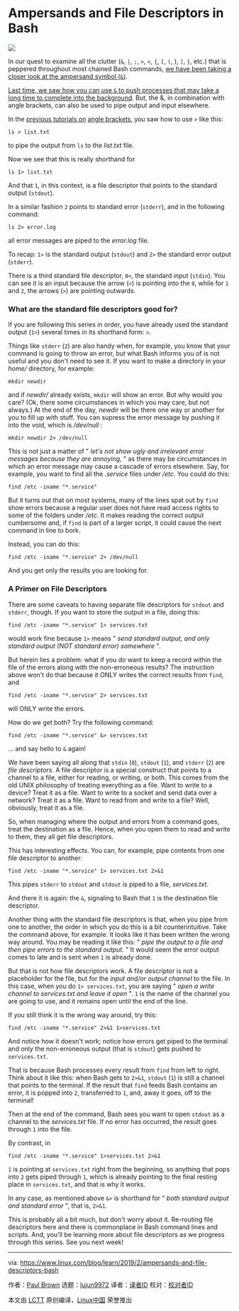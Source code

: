 [#]: collector: (lujun9972)
[#]: translator: (zero-mk)
[#]: reviewer: ( )
[#]: publisher: ( )
[#]: url: ( )
[#]: subject: (Ampersands and File Descriptors in Bash)
[#]: via: (https://www.linux.com/blog/learn/2019/2/ampersands-and-file-descriptors-bash)
[#]: author: (Paul Brown https://www.linux.com/users/bro66)

Ampersands and File Descriptors in Bash
======

![](https://www.linux.com/sites/lcom/files/styles/rendered_file/public/ampersand-coffee.png?itok=yChaT-47)

In our quest to examine all the clutter (`&`, `|`, `;`, `>`, `<`, `{`, `[`, `(`, ), `]`, `}`, etc.) that is peppered throughout most chained Bash commands, [we have been taking a closer look at the ampersand symbol (`&`)][1].

[Last time, we saw how you can use `&` to push processes that may take a long time to complete into the background][1]. But, the &, in combination with angle brackets, can also be used to pipe output and input elsewhere.

In the [previous tutorials on][2] [angle brackets][3], you saw how to use `>` like this:

```
ls > list.txt
```

to pipe the output from `ls` to the _list.txt_ file.

Now we see that this is really shorthand for

```
ls 1> list.txt
```

And that `1`, in this context, is a file descriptor that points to the standard output (`stdout`).

In a similar fashion `2` points to standard error (`stderr`), and in the following command:

```
ls 2> error.log
```

all error messages are piped to the _error.log_ file.

To recap: `1>` is the standard output (`stdout`) and `2>` the standard error output (`stderr`).

There is a third standard file descriptor, `0<`, the standard input (`stdin`). You can see it is an input because the arrow (`<`) is pointing into the `0`, while for `1` and `2`, the arrows (`>`) are pointing outwards.

### What are the standard file descriptors good for?

If you are following this series in order, you have already used the standard output (`1>`) several times in its shorthand form: `>`.

Things like `stderr` (`2`) are also handy when, for example, you know that your command is going to throw an error, but what Bash informs you of is not useful and you don't need to see it. If you want to make a directory in your _home/_ directory, for example:

```
mkdir newdir
```

and if _newdir/_ already exists, `mkdir` will show an error. But why would you care? (Ok, there some circumstances in which you may care, but not always.) At the end of the day, _newdir_ will be there one way or another for you to fill up with stuff. You can supress the error message by pushing it into the void, which is _/dev/null_ :

```
mkdir newdir 2> /dev/null
```

This is not just a matter of " _let's not show ugly and irrelevant error messages because they are annoying,_ " as there may be circumstances in which an error message may cause a cascade of errors elsewhere. Say, for example, you want to find all the _.service_ files under _/etc_. You could do this:

```
find /etc -iname "*.service"
```

But it turns out that on most systems, many of the lines spat out by `find` show errors because a regular user does not have read access rights to some of the folders under _/etc_. It makes reading the correct output cumbersome and, if `find` is part of a larger script, it could cause the next command in line to bork.

Instead, you can do this:

```
find /etc -iname "*.service" 2> /dev/null
```

And you get only the results you are looking for.

### A Primer on File Descriptors

There are some caveats to having separate file descriptors for `stdout` and `stderr`, though. If you want to store the output in a file, doing this:

```
find /etc -iname "*.service" 1> services.txt
```

would work fine because `1>` means " _send standard output, and only standard output (NOT standard error) somewhere_ ".

But herein lies a problem: what if you *do* want to keep a record within the file of the errors along with the non-erroneous results? The instruction above won't do that because it ONLY writes the correct results from `find`, and

```
find /etc -iname "*.service" 2> services.txt
```

will ONLY write the errors.

How do we get both? Try the following command:

```
find /etc -iname "*.service" &> services.txt
```

... and say hello to `&` again!

We have been saying all along that `stdin` (`0`), `stdout` (`1`), and `stderr` (`2`) are _file descriptors_. A file descriptor is a special construct that points to a channel to a file, either for reading, or writing, or both. This comes from the old UNIX philosophy of treating everything as a file. Want to write to a device? Treat it as a file. Want to write to a socket and send data over a network? Treat it as a file. Want to read from and write to a file? Well, obviously, treat it as a file.

So, when managing where the output and errors from a command goes, treat the destination as a file. Hence, when you open them to read and write to them, they all get file descriptors.

This has interesting effects. You can, for example, pipe contents from one file descriptor to another:

```
find /etc -iname "*.service" 1> services.txt 2>&1
```

This pipes `stderr` to `stdout` and `stdout` is piped to a file, _services.txt_.

And there it is again: the `&`, signaling to Bash that `1` is the destination file descriptor.

Another thing with the standard file descriptors is that, when you pipe from one to another, the order in which you do this is a bit counterintuitive. Take the command above, for example. It looks like it has been written the wrong way around. You may be reading it like this: " _pipe the output to a file and then pipe errors to the standard output._ " It would seem the error output comes to late and is sent when `1` is already done.

But that is not how file descriptors work. A file descriptor is not a placeholder for the file, but for the _input and/or output channel_ to the file. In this case, when you do `1> services.txt`, you are saying " _open a write channel to services.txt and leave it open_ ". `1` is the name of the channel you are going to use, and it remains open until the end of the line.

If you still think it is the wrong way around, try this:

```
find /etc -iname "*.service" 2>&1 1>services.txt
```

And notice how it doesn't work; notice how errors get piped to the terminal and only the non-erroneous output (that is `stdout`) gets pushed to `services.txt`.

That is because Bash processes every result from `find` from left to right. Think about it like this: when Bash gets to `2>&1`, `stdout` (`1`) is still a channel that points to the terminal. If the result that `find` feeds Bash contains an error, it is popped into `2`, transferred to `1`, and, away it goes, off to the terminal!

Then at the end of the command, Bash sees you want to open `stdout` as a channel to the _services.txt_ file. If no error has occurred, the result goes through `1` into the file.

By contrast, in

```
find /etc -iname "*.service" 1>services.txt 2>&1
```

`1` is pointing at `services.txt` right from the beginning, so anything that pops into `2` gets piped through `1`, which is already pointing to the final resting place in `services.txt`, and that is why it works.

In any case, as mentioned above `&>` is shorthand for " _both standard output and standard error_ ", that is, `2>&1`.

This is probably all a bit much, but don't worry about it. Re-routing file descriptors here and there is commonplace in Bash command lines and scripts. And, you'll be learning more about file descriptors as we progress through this series. See you next week!

--------------------------------------------------------------------------------

via: https://www.linux.com/blog/learn/2019/2/ampersands-and-file-descriptors-bash

作者：[Paul Brown][a]
选题：[lujun9972][b]
译者：[译者ID](https://github.com/译者ID)
校对：[校对者ID](https://github.com/校对者ID)

本文由 [LCTT](https://github.com/LCTT/TranslateProject) 原创编译，[Linux中国](https://linux.cn/) 荣誉推出

[a]: https://www.linux.com/users/bro66
[b]: https://github.com/lujun9972
[1]: https://www.linux.com/blog/learn/2019/2/and-ampersand-and-linux
[2]: https://www.linux.com/blog/learn/2019/1/understanding-angle-brackets-bash
[3]: https://www.linux.com/blog/learn/2019/1/more-about-angle-brackets-bash
